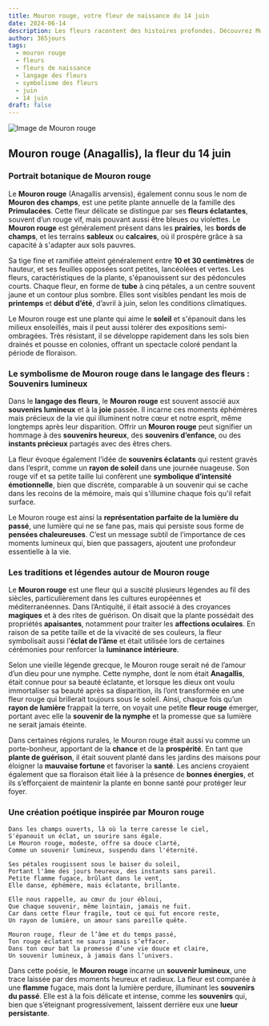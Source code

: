 ```yaml
---
title: Mouron rouge, votre fleur de naissance du 14 juin
date: 2024-06-14
description: Les fleurs racontent des histoires profondes. Découvrez Mouron rouge, votre fleur de naissance du 14 juin, ses symboles et récits fascinants. Plongez dans sa signification et son langage unique dans l'art floral.
author: 365jours
tags:
  - mouron rouge
  - fleurs
  - fleurs de naissance
  - langage des fleurs
  - symbolisme des fleurs
  - juin
  - 14 juin
draft: false
---
```


![Image de Mouron rouge](https://cdn.pixabay.com/photo/2016/03/14/07/44/scarlet-pimpernel-1255079_960_720.jpg#center)


## Mouron rouge (Anagallis), la fleur du 14 juin

### Portrait botanique de Mouron rouge

Le **Mouron rouge** (Anagallis arvensis), également connu sous le nom de **Mouron des champs**, est une petite plante annuelle de la famille des **Primulacées**. Cette fleur délicate se distingue par ses **fleurs éclatantes**, souvent d’un rouge vif, mais pouvant aussi être bleues ou violettes. Le **Mouron rouge** est généralement présent dans les **prairies**, les **bords de champs**, et les terrains **sableux** ou **calcaires**, où il prospère grâce à sa capacité à s'adapter aux sols pauvres.

Sa tige fine et ramifiée atteint généralement entre **10 et 30 centimètres** de hauteur, et ses feuilles opposées sont petites, lancéolées et vertes. Les fleurs, caractéristiques de la plante, s'épanouissent sur des pédoncules courts. Chaque fleur, en forme de **tube** à cinq pétales, a un centre souvent jaune et un contour plus sombre. Elles sont visibles pendant les mois de **printemps** et **début d’été**, d’avril à juin, selon les conditions climatiques.

Le Mouron rouge est une plante qui aime le **soleil** et s'épanouit dans les milieux ensoleillés, mais il peut aussi tolérer des expositions semi-ombragées. Très résistant, il se développe rapidement dans les sols bien drainés et pousse en colonies, offrant un spectacle coloré pendant la période de floraison.

### Le symbolisme de Mouron rouge dans le langage des fleurs : Souvenirs lumineux

Dans le **langage des fleurs**, le **Mouron rouge** est souvent associé aux **souvenirs lumineux** et à la **joie** passée. Il incarne ces moments éphémères mais précieux de la vie qui illuminent notre cœur et notre esprit, même longtemps après leur disparition. Offrir un **Mouron rouge** peut signifier un hommage à des **souvenirs heureux**, des **souvenirs d’enfance**, ou des **instants précieux** partagés avec des êtres chers.

La fleur évoque également l’idée de **souvenirs éclatants** qui restent gravés dans l’esprit, comme un **rayon de soleil** dans une journée nuageuse. Son rouge vif et sa petite taille lui confèrent une **symbolique d’intensité émotionnelle**, bien que discrète, comparable à un souvenir qui se cache dans les recoins de la mémoire, mais qui s'illumine chaque fois qu'il refait surface.

Le Mouron rouge est ainsi la **représentation parfaite de la lumière du passé**, une lumière qui ne se fane pas, mais qui persiste sous forme de **pensées chaleureuses**. C’est un message subtil de l’importance de ces moments lumineux qui, bien que passagers, ajoutent une profondeur essentielle à la vie.

### Les traditions et légendes autour de Mouron rouge

Le **Mouron rouge** est une fleur qui a suscité plusieurs légendes au fil des siècles, particulièrement dans les cultures européennes et méditerranéennes. Dans l’Antiquité, il était associé à des croyances **magiques** et à des rites de guérison. On disait que la plante possédait des propriétés **apaisantes**, notamment pour traiter les **affections oculaires**. En raison de sa petite taille et de la vivacité de ses couleurs, la fleur symbolisait aussi l’**éclat de l’âme** et était utilisée lors de certaines cérémonies pour renforcer la **luminance intérieure**.

Selon une vieille légende grecque, le Mouron rouge serait né de l’amour d’un dieu pour une nymphe. Cette nymphe, dont le nom était **Anagallis**, était connue pour sa beauté éclatante, et lorsque les dieux ont voulu immortaliser sa beauté après sa disparition, ils l’ont transformée en une fleur rouge qui brillerait toujours sous le soleil. Ainsi, chaque fois qu’un **rayon de lumière** frappait la terre, on voyait une petite **fleur rouge** émerger, portant avec elle la **souvenir de la nymphe** et la promesse que sa lumière ne serait jamais éteinte.

Dans certaines régions rurales, le Mouron rouge était aussi vu comme un porte-bonheur, apportant de la **chance** et de la **prospérité**. En tant que **plante de guérison**, il était souvent planté dans les jardins des maisons pour éloigner la **mauvaise fortune** et favoriser la **santé**. Les anciens croyaient également que sa floraison était liée à la présence de **bonnes énergies**, et ils s’efforçaient de maintenir la plante en bonne santé pour protéger leur foyer.

### Une création poétique inspirée par Mouron rouge

```
Dans les champs ouverts, là où la terre caresse le ciel,
S'épanouit un éclat, un sourire sans égale.
Le Mouron rouge, modeste, offre sa douce clarté,
Comme un souvenir lumineux, suspendu dans l'éternité.

Ses pétales rougissent sous le baiser du soleil,
Portant l'âme des jours heureux, des instants sans pareil.
Petite flamme fugace, brûlant dans le vent,
Elle danse, éphémère, mais éclatante, brillante.

Elle nous rappelle, au cœur du jour ébloui,
Que chaque souvenir, même lointain, jamais ne fuit.
Car dans cette fleur fragile, tout ce qui fut encore reste,
Un rayon de lumière, un amour sans pareille quête.

Mouron rouge, fleur de l’âme et du temps passé,
Ton rouge éclatant ne saura jamais s’effacer.
Dans ton cœur bat la promesse d’une vie douce et claire,
Un souvenir lumineux, à jamais dans l’univers.
```

Dans cette poésie, le **Mouron rouge** incarne un **souvenir lumineux**, une trace laissée par des moments heureux et radieux. La fleur est comparée à une **flamme** fugace, mais dont la lumière perdure, illuminant les **souvenirs du passé**. Elle est à la fois délicate et intense, comme les **souvenirs** qui, bien que s’éteignant progressivement, laissent derrière eux une **lueur persistante**.
